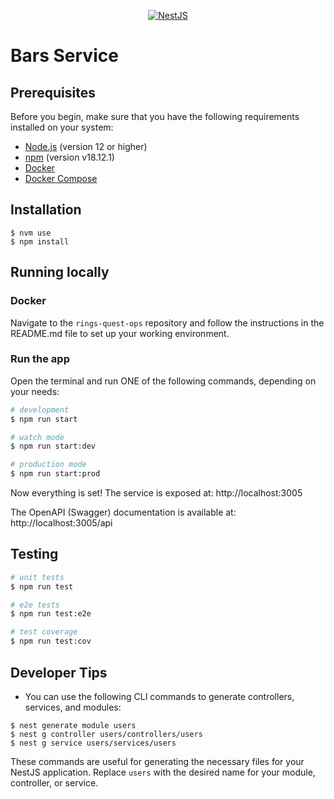 <p align="center">
  <a href="http://nestjs.com/" target="blank"><img src="https://t3.ftcdn.net/jpg/02/05/78/12/360_F_205781253_acxA4jXNLyZN3XLFb7h3ySrXAlksPvXq.jpg" alt="NestJS" /></a>
</p>

# Bars Service

## Prerequisites

Before you begin, make sure that you have the following requirements installed on your system:

- [Node.js](https://nodejs.org/) (version 12 or higher)
- [npm](https://www.npmjs.com/) (version v18.12.1)
- [Docker](https://docs.docker.com/get-docker/)
- [Docker Compose](https://docs.docker.com/compose/install/)

## Installation

```shell
$ nvm use
$ npm install
```

## Running locally

### Docker
Navigate to the `rings-quest-ops` repository and follow the instructions in the README.md file to set up your working environment.

### Run the app
Open the terminal and run ONE of the following commands, depending on your needs:

```bash
# development
$ npm run start
```

```bash
# watch mode
$ npm run start:dev
```

```bash
# production mode
$ npm run start:prod
```

Now everything is set! The service is exposed at: http://localhost:3005

The OpenAPI (Swagger) documentation is available at: http://localhost:3005/api

## Testing

```bash
# unit tests
$ npm run test
```

```bash
# e2e tests
$ npm run test:e2e
```

```bash
# test coverage
$ npm run test:cov
```

## Developer Tips

- You can use the following CLI commands to generate controllers, services, and modules:

```shell
$ nest generate module users
$ nest g controller users/controllers/users
$ nest g service users/services/users
```

These commands are useful for generating the necessary files for your NestJS application. Replace `users` with the desired name for your module, controller, or service.
